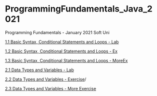 # ProgrammingFundamentals_Java_2021 
Programming Fundamentals - January 2021 Soft Uni

[1.1 Basic Syntax, Conditional Statements and Loops - Lab](/BasicSyntaxConditionalStatementsLoopsLab)

[1.2 Basic Syntax, Conditional Statements and Loops - Ex](/BasicSyntaxConditionalStatementsLoopsEx)

[1.3 Basic Syntax, Conditional Statements and Loops - MoreEx](/BasicSyntaxConditionalStatementsLoopsMoreEx/)

[2.1 Data Types and Variables - Lab](/)

[2.2 Data Types and Variables - Exercise]()/

[2.3 Data Types and Variables - More Exercise](/)
